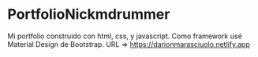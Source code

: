 # PortfolioNickmdrummer

Mi portfolio construido con html, css, y javascript. Como framework usé Material Design de Bootstrap.
URL => https://darionmarasciuolo.netlify.app
